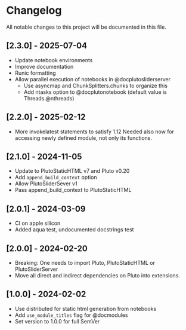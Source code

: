 # Changelog

All notable changes to this project will be documented in this file.

## [2.3.0] - 2025-07-04

- Update notebook environments
- Improve documentation
- Runic formatting
- Allow parallel execution of notebooks in @docplutosliderserver
  - Use asyncmap and ChunkSplitters.chunks to organize this
  - Add ntasks option to @docplutonotebook (default value is Threads.@nthreads)

## [2.2.0] - 2025-02-12

- More invokelatest statements to satisfy 1.12
  Needed also now for accessing newly defined module, not only its functions.

## [2.1.0] - 2024-11-05

- Update to PlutoStaticHTML v7 and Pluto v0.20
- Add `append_build_context` option
- Allow PlutoSliderSever v1
- Pass append_build_context to PlutoStaticHTML

## [2.0.1] - 2024-03-09

- CI on apple silicon
- Added aqua test, undocumented docstrings test

## [2.0.0] - 2024-02-20

- Breaking: One needs to  import Pluto, PlutoStaticHTML  or PlutoSliderServer
- Move all direct and indirect dependencies on Pluto into extensions. 

## [1.0.0] - 2024-02-02

- Use distributed for static html generation from notebooks
- Add `use_module_titles` flag for @docmodules
- Set version to 1.0.0 for full SemVer

